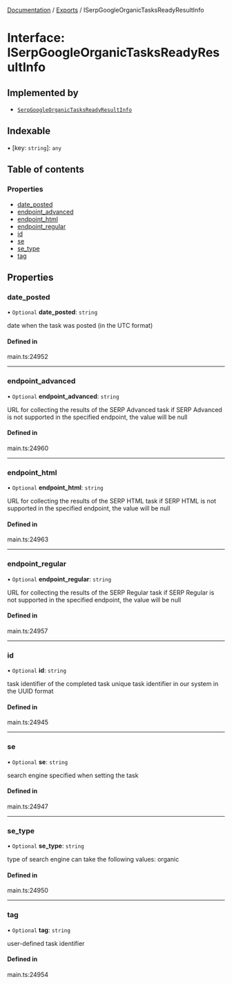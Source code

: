 [Documentation](../README.md) / [Exports](../modules.md) / ISerpGoogleOrganicTasksReadyResultInfo

# Interface: ISerpGoogleOrganicTasksReadyResultInfo

## Implemented by

- [`SerpGoogleOrganicTasksReadyResultInfo`](../classes/SerpGoogleOrganicTasksReadyResultInfo.md)

## Indexable

▪ [key: `string`]: `any`

## Table of contents

### Properties

- [date\_posted](ISerpGoogleOrganicTasksReadyResultInfo.md#date_posted)
- [endpoint\_advanced](ISerpGoogleOrganicTasksReadyResultInfo.md#endpoint_advanced)
- [endpoint\_html](ISerpGoogleOrganicTasksReadyResultInfo.md#endpoint_html)
- [endpoint\_regular](ISerpGoogleOrganicTasksReadyResultInfo.md#endpoint_regular)
- [id](ISerpGoogleOrganicTasksReadyResultInfo.md#id)
- [se](ISerpGoogleOrganicTasksReadyResultInfo.md#se)
- [se\_type](ISerpGoogleOrganicTasksReadyResultInfo.md#se_type)
- [tag](ISerpGoogleOrganicTasksReadyResultInfo.md#tag)

## Properties

### date\_posted

• `Optional` **date\_posted**: `string`

date when the task was posted (in the UTC format)

#### Defined in

main.ts:24952

___

### endpoint\_advanced

• `Optional` **endpoint\_advanced**: `string`

URL for collecting the results of the SERP Advanced task
if SERP Advanced is not supported in the specified endpoint, the value will be null

#### Defined in

main.ts:24960

___

### endpoint\_html

• `Optional` **endpoint\_html**: `string`

URL for collecting the results of the SERP HTML task
if SERP HTML is not supported in the specified endpoint, the value will be null

#### Defined in

main.ts:24963

___

### endpoint\_regular

• `Optional` **endpoint\_regular**: `string`

URL for collecting the results of the SERP Regular task
if SERP Regular is not supported in the specified endpoint, the value will be null

#### Defined in

main.ts:24957

___

### id

• `Optional` **id**: `string`

task identifier of the completed task
unique task identifier in our system in the UUID format

#### Defined in

main.ts:24945

___

### se

• `Optional` **se**: `string`

search engine specified when setting the task

#### Defined in

main.ts:24947

___

### se\_type

• `Optional` **se\_type**: `string`

type of search engine
can take the following values: organic

#### Defined in

main.ts:24950

___

### tag

• `Optional` **tag**: `string`

user-defined task identifier

#### Defined in

main.ts:24954
